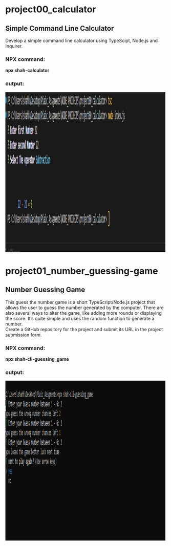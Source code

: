 <div>
    <h1>project00_calculator</h1>
    <h2>Simple Command Line Calculator</h2>
    <p>Develop a simple command line calculator using TypeScipt, Node.js and Inquirer.</p>
    <h3>NPX command:</h3>
    <p><b>npx shah-calculator</b></p>
    <h3>output:</h3>
    <div>
        <img src="../assets/images/project00_calculator-output.PNG"  width="500" height="500">
    </div>
    
</div>


<div>
    <h1>project01_number_guessing-game</h1>
    <h2>Number Guessing Game</h2>
    <p>This guess the number game is a short TypeScript/Node.js project that allows the user to guess the number generated by the computer. There are also several ways to alter the game, like adding more rounds or displaying the score. It’s quite simple and uses the random function to generate a number.
 <br>
Create a GitHub repository for the project and submit its URL in the project submission form.</p>
    <h3>NPX command:</h3>
    <p><b>npx shah-cli-guessing_game</b></p>
    <h3>output:</h3>
    <div>
       
<img src="../assets/images/project01_number_guessing-game-output.PNG"  width="500" height="500">
    </div>
    
</div>